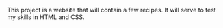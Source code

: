 This project is a website that will contain a few recipes. It will serve to test my skills in HTML and CSS.